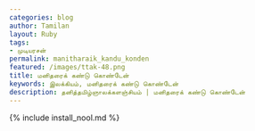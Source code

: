 ```yaml
---    
categories: blog    
author: Tamilan  
layout: Ruby  
tags:  
- முடியரசன்
permalink: manitharaik_kandu_konden
featured: /images/ttak-48.png  
title: மனிதரைக் கண்டு கொண்டேன்
keywords: இலக்கியம், மனிதரைக் கண்டு கொண்டேன்
description: தனித்தமிழ்ஞாலக்களஞ்சியம் | மனிதரைக் கண்டு கொண்டேன்
--- 
```


{% include install_nool.md %}

